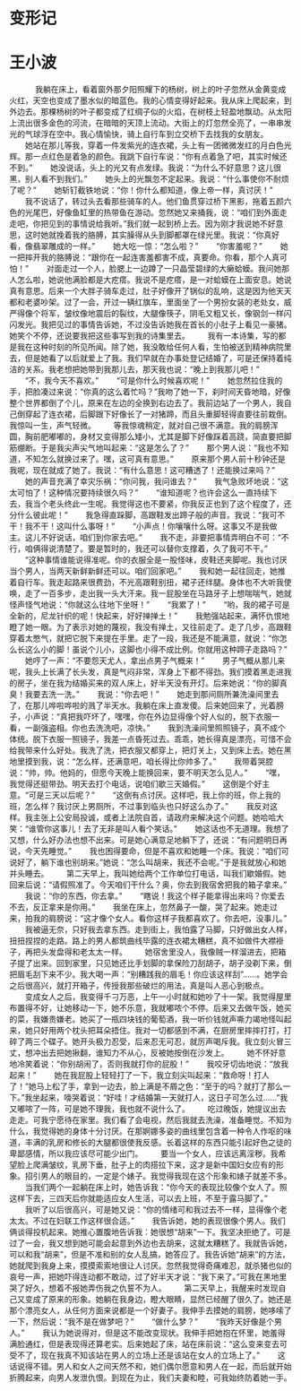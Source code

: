 # 变形记

# 王小波
　
　　我躺在床上，看着窗外那夕阳照耀下的杨树，树上的叶子忽然从金黄变成火红，天空也变成了墨水似的暗蓝色。我的心情变得好起来。我从床上爬起来，到外边去。那棵杨树的叶子都变成了红绸子似的火焰，在树枝上轻盈地飘动。从太阳上流出很多金色的河流，在暗暗的天顶上流动。大街上的灯忽然全亮了，一串串发光的气球浮在空中。我心情愉快，骑上自行车到立交桥下去找我的女朋友。
　　她站在那儿等我，穿着一件发紫光的连衣裙，头上有一团微微发红的月白色光辉。那一点红色是着急的颜色。我跳下自行车说：“你有点着急了吧，其实时候还不到。”
　　她没说话，头上的光又有点发绿。我说：“为什么不好意思？这儿很黑，别人看不到我们。”
　　她头上的光飘忽不定起来。我说：“什么事使你不耐烦了呢？”
　　她斩钉截铁地说：“你！你什么都知道，像上帝一样，真讨厌！”
　　我不说话了，转过头去看那些骑车的人。他们鱼贯穿过桥下黑影，拖着五颜六色的光尾巴，好像鱼缸里的热带鱼在游动。忽然她又来捅我，说：“咱们到外面走走吧，你把见到的事情说给我听。”我们就一起到桥上去。因为刚才我说她不好意思，这时她就挽着我的胳膊，其实臊得从头到脚都罩在绿光里。我说：“你真好看，像翡翠雕成的一样。”
　　她大吃一惊：“怎么啦？”
　　“你害羞呢？”
　　她一把摔开我的胳膊说：“跟你在一起连害羞都害不成，真要命。你看，那个人真可怕！”
　　对面走过一个人，脸腮上一边蹲了一只晶莹碧绿的大癞蛤蟆。我问她那人怎么啦，她说他满脸都是大疙瘩。我说不是疙瘩，是一对蛤蟆在上面安息。她说真有意思。后来一个大胖子骑车走过，肚子好像开了锅似的乱响，这是因为他天天都和老婆吵架。过了一会，开过一辆红旗车，里面坐了一个男扮女装的老处女，威严得像个将军，皱纹像地震后的裂纹，大腿像筷子，阴毛又粗又长，像钢剑一样闪闪发光。我把见过的事情告诉她，不过没告诉她我在首长的小肚子上看见一豪猪。她笑个不停，还说要我把这些事写到我的诗集里去。
　　我有一本诗集，写的都是我在这种时刻的所见所闻。除了她，我没敢给任何人看，生怕被送到精神病院里去，但是她看了以后就爱上了我。我们早就在办事处登记结婚了，可是还保持着纯洁的关系。我老想把她带到我那儿去，那天我也说：“晚上到我那儿吧！”
　　“不，我今天不喜欢。”
　　“可是你什么时候喜欢呢！”
　　她忽然拉住我的手，把脸凑过来说：“你真的这么着忙吗？”我吻了她一下，刹时间天昏地暗，好像整个世界都倒了个儿，原来在左边的全换到右边去了。我前边站了一个男人，我自己倒穿起了连衣裙，后脚跟下好像长了一对猪蹄，而且头重脚轻得直要往前栽倒。我惊叫一生，声气轻微。
　　等我惊魂稍定，就对自己很不满意。我的肩膀浑圆，胸前肥嘟嘟的，身材又变得那么矮小，尤其是脚下好像踩着高跷，简直要把脚筋绷断。于是我尖声尖气地叫起来：“这是怎么了？”
　　那个男人说：“我也不知道，不知怎么就换过来了。嘿，这可真有意思。”
　　原来那个男人前十秒钟还是我呢，现在就成了她了。我说：“有什么意思！这可糟透了！还能换过来吗？”
　　她的声音充满了幸灾乐祸：“你问我，我问谁去？”
　　我气急败坏地说：“这太可怕了！这种情况要持续很久吗？”
　　“谁知道呢？也许会这么一直持续下去，我当个老头终此一生呢。我觉得这也不要紧，你我反正也到了这个程度了，还分什么彼此呢！”
　　我急得直跺脚，高跟鞋发出蹄子般的声音。我说：“我可不干！我不干！这叫什么事呀！”
　　“小声点！你嚷嚷什么呀。这事又不是我做主。这儿不好说话，咱们到你家去吧。”
　　我不走，非要把事情弄明白不可：“不行，咱俩得说清楚了。要是暂时的，我还可以替你支撑着，久了我可不干。”
　　“这种事情谁能说得准呢。你的衣服全是一股怪味，皮鞋还夹脚呢。我也讨厌当个男人，当两天新鲜新鲜还可以。咱们回家吧。”
　　我和她一起往回走，她推着自行车。我走起路来很费劲，不光高跟鞋别扭，裙子还绊腿。身体也不大听我使唤，走了一百多步，走出我一头大汗来。我一屁股坐在马路牙子上想喘喘气，她就怪声怪气地说：“你就这么往地下坐呀！”
　　“我累了！”
　　“哟，我的裙子可是全新的，尼龙针织的呢！快起来，好好掸掸土！”
　　我勉强站起来，满怀仇恨地瞪了她一眼。为了表示对她的蔑视，我没有掸土，又往前走了。走了几步，高跟鞋穿着太憋气，就把它脱下来提在手里。走了一段，我还是不能满意，就说：“你怎么长这么小的脚！虽说个儿小，这脚也小得不成比例。你就用这种蹄子走路吗？”
　　她哼了一声：“不要怨天尤人，拿出点男子气概来！”
　　男子气概从那儿来呢，我头上长满了长头发，真是气闷非常，浑身上下都不得劲。我们摸着黑走进我的房子，坐在我为结婚买来的双人床上，好半天没有开灯。后来她说：“你的脚真臭！我要去洗一洗。”
　　我说：“你去吧！”
　　她走到那间厕所兼洗澡间里去了，在那儿哗啦哗啦的溅了半天水。我躺在床上直发傻。后来她回来了，光着膀子，小声说：“真把我吓坏了，嘿嘿，你在外边显得像个好人似的，脱下衣服一看，一副强盗相。你也去洗洗吧，凉快。”
　　我到洗澡间里照照镜子，真不成个体统。脱下衣服一照镜子，我差一点昏死过去。乖乖，她长得真是漂亮，可惜不会给我带来什么好处。我洗了洗，把衣服又都穿上，把灯关上，又到床上去。她在黑地里摸到我，说：“怎么样，还满意吧，咱长得比你帅多了。”
　　我带着哭腔说：“帅，帅。他妈的，但愿今天晚上能换回来，要不明天怎么见人。”
　　“嘿，我觉得还挺带劲。明天去打个电话，说咱们歇三天婚假。”
　　这倒是个好主意。“可是三天以后呢？”
　　“这倒有点讨厌。这样吧，我上你的班，你上我的班，怎么样？我讨厌上男厕所，不过事到临头也只好这么办了。”
　　我反对这样。我主张上公安局投诚，或者上法院自首，请政府来解决这个问题。她哈哈大笑：“谁管你这事儿！去了无非是叫人看个笑话。”
　　她这话也不无道理。我想了又想，什么好办法也想不出来。可是她心满意足地躺下了，还说：“有问题明日再说，今天先睡觉。”
　　我也困得要命，但是不喜欢和她睡一个床。我说：“咱们可说好了，躺下谁也别胡来。”她说：“怎么叫胡来，我还不会呢。”于是我就放心和她并头睡去。
　　第二天早上，我叫她给两个工作单位打电话，叫我们歇婚假。她回来后说：“请假照准了。今天咱们干什么？奥，你去到我宿舍把我的箱子拿来。”
　　我说：“你的东西，你去拿。”
　　“瞎说！我这个样子能拿得出来吗？你爱去不去，反正拿来是你用。”
　　我坐在床上，忽然鼻子一酸，哭了起来。她走过来，拍我的肩膀说：“这才像个女人。看你这样子我都喜欢了。你去吧，没事儿。”
　　我被逼无奈，只好我去拿东西。走到街上，我怕露了马脚，只好做出女人样，扭扭捏捏的走路。路上的男人都筑曲线毕露的连衣裙太糟糕，真不如做件大襟褂子，再把头发盘得和老太太一样。
　　她宿舍里没人，我像贼一样溜进去，把箱子提了出来。回到家里，只见她还比手划脚的拿保险刀刮胡子，胡子没剃下来，倒把眉毛刮下来不少。我大喝一声：“别糟践我的眉毛！你应该这样刮”……。她学会之后很高兴，就打开箱子，传授我那些破烂的用法，真是叫人恶心到极点。
　　变成女人之后，我变得千刁万恶，上午一小时就和她吵了十一架。我觉得屋里布置得不好，让她移动一下，她不乐意，我就嘟哝个不停。后来又去做午饭，她买的菜，我嫌贵嫌老。她买了一瓶四块钱的葡萄酒，我一听价钱就声嘶力竭地怪叫起来，她只好用两个枕头把耳朵捂住。我对一切都感到不满，在厨房里摔摔打打，打碎了两三个碟子。她开头极力忍受，后来忍无可忍，就厉声喝斥我。我立刻火冒三丈，想冲出去把她揪翻，谁知力不从心，反被她按倒在沙发上。
　　她不怀好意地冷笑着说：“你别胡闹了，否则我就打你的屁股！”
　　我咬牙切齿地说：“放我起来！”
　　她在我屁股上轻轻打了一下，我立刻尖叫起来：“救命呀！打人了！”她马上松了手，拿到一边去，脸上满是不屑之色：“至于的吗？就打了那么一下。”我坐起来，嚎哭着说：“好哇！才结婚第一天就打人，这日子可怎么过……”我又嘟哝了一阵，可是她不理我，我也就不说什么了。
　　吃过晚饭，她提议出去走走。可我宁愿待在家里。我们看了会电视，然后我就去洗澡，准备睡觉。不知为什么，我觉得她的身体十分讨厌。在那婀娜多姿的曲线里包含着一种令人作呕的味道，丰满的乳房和修长的大腿都很使我反感。长着这样的东西只能引起好色之徒的卑鄙感情，所以我应该尽可能少出门。
　　要当一个女人，应该远离淫秽。我希望脸上爬满皱纹，乳房下垂，肚子上的肉搭拉下来，这才是新中国妇女应有的形象。招引男人的眼目的，一定是个婊子。我觉得我现在这个形象和婊子就差不多。
　　当我们两个一起躺在床上时，她告诉我：“你今天的表现比较像个女人了。照这样下去，三四天后你就能适应女人生活，可以去上班，不至于露马脚了。”
　　我听了以后很高兴，可是她又说：“你的情绪可和我过去不一样，显得像个老太太。不过在妇联工作这样很合适。”
　　我告诉她，她的表现很像个男人。我们俩谈得投机起来。她推心置腹地告诉我：她很想“胡来”一下。我坚决拒绝了。可是过了一会，我又想到她可能会起意到外边也去胡来，这就太糟糕了。我就告诉她，可以和我“胡来”，但是不准和别的女人乱搞，她答应了。我告诉她“胡来”的方法，她就爬到我身上来，摸摸索索地很让人讨厌。忽然我觉得奇痛难忍，就杀猪也似的哀号一声，把她吓得连动都不敢动，过了好半天才说：“我下来了。”可我在黑地里哭了好久，想着不报她弄伤我之仇誓不为人。
　　第二天早上，我醒来时发现自己又变成了原来的形象。她躺在我身边，瞪大眼睛，显然已经醒了很久了。她还是那个漂亮女人，从任何方面来说都是一个好妻子。我伸手去摸她的肩膀，她哆嗦了一下，然后说：“我不是在做梦吧？”
　　“做什么梦？”
　　“我昨天好像是个男人。”
　　我认为她说得对，但是这不能改变现状。我伸手把她抱在怀里，她羞得满脸通红，但是表现得还算老实。后来她起了床，站在床前说：“这么变来变去可受不了，现在我真不知该站在男人的立场上还是该站在女人的立场上了。”
　　这话说得不错。男人和女人之间天然不和，她们偶尔愿意和男人在一起，而后就开始折腾起来，向男人发泄仇恨。到现在为止，我们夫妻和睦，可我始终防着她一手。
